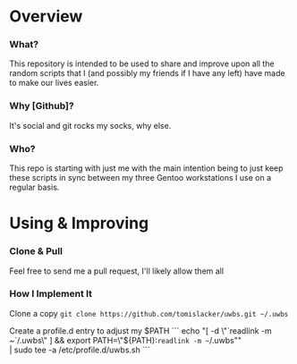 # Overview

### What?
This repository is intended to be used to share and improve upon all the random scripts that I (and possibly my friends if I have any left) have made to make our lives easier.

### Why [Github]?
It's social and git rocks my socks, why else.

### Who?
This repo is starting with just me with the main intention being to just keep these scripts in sync between my three Gentoo workstations I use on a regular basis.

# Using & Improving

### Clone & Pull
Feel free to send me a pull request, I'll likely allow them all

### How I Implement It

Clone a copy
	```
		git clone https://github.com/tomislacker/uwbs.git ~/.uwbs
	```

Create a profile.d entry to adjust my $PATH
	```
		echo "[ -d \"`readlink -m ~`/.uwbs\" ] && export PATH=\"${PATH}:`readlink -m ~`/.uwbs\"" \
			| sudo tee -a /etc/profile.d/uwbs.sh
	```
	
